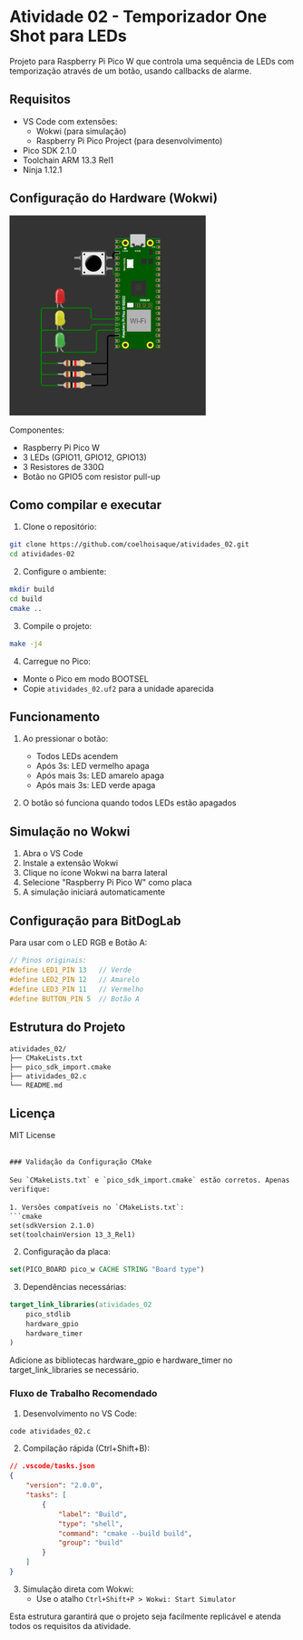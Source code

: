 # Atividade 02 - Temporizador One Shot para LEDs

Projeto para Raspberry Pi Pico W que controla uma sequência de LEDs com temporização através de um botão, usando callbacks de alarme.

## Requisitos
- VS Code com extensões:
  - Wokwi (para simulação)
  - Raspberry Pi Pico Project (para desenvolvimento)
- Pico SDK 2.1.0
- Toolchain ARM 13.3 Rel1
- Ninja 1.12.1

## Configuração do Hardware (Wokwi)

![Diagrama de conexão](assets\image.png)

Componentes:
- Raspberry Pi Pico W
- 3 LEDs (GPIO11, GPIO12, GPIO13)
- 3 Resistores de 330Ω
- Botão no GPIO5 com resistor pull-up

## Como compilar e executar

1. Clone o repositório:
```bash
git clone https://github.com/coelhoisaque/atividades_02.git
cd atividades-02
```

2. Configure o ambiente:
```bash
mkdir build
cd build
cmake ..
```

3. Compile o projeto:
```bash
make -j4
```

4. Carregue no Pico:
- Monte o Pico em modo BOOTSEL
- Copie `atividades_02.uf2` para a unidade aparecida

## Funcionamento
1. Ao pressionar o botão:
   - Todos LEDs acendem
   - Após 3s: LED vermelho apaga
   - Após mais 3s: LED amarelo apaga
   - Após mais 3s: LED verde apaga

2. O botão só funciona quando todos LEDs estão apagados

## Simulação no Wokwi
1. Abra o VS Code
2. Instale a extensão Wokwi
3. Clique no ícone Wokwi na barra lateral
4. Selecione "Raspberry Pi Pico W" como placa
5. A simulação iniciará automaticamente

## Configuração para BitDogLab
Para usar com o LED RGB e Botão A:
```c
// Pinos originais:
#define LED1_PIN 13   // Verde
#define LED2_PIN 12   // Amarelo 
#define LED3_PIN 11   // Vermelho
#define BUTTON_PIN 5  // Botão A
```

## Estrutura do Projeto
```
atividades_02/
├── CMakeLists.txt
├── pico_sdk_import.cmake
├── atividades_02.c
└── README.md
```

## Licença
MIT License
```

### Validação da Configuração CMake

Seu `CMakeLists.txt` e `pico_sdk_import.cmake` estão corretos. Apenas verifique:

1. Versões compatíveis no `CMakeLists.txt`:
```cmake
set(sdkVersion 2.1.0)
set(toolchainVersion 13_3_Rel1)
```

2. Configuração da placa:
```cmake
set(PICO_BOARD pico_w CACHE STRING "Board type")
```

3. Dependências necessárias:
```cmake
target_link_libraries(atividades_02
    pico_stdlib
    hardware_gpio
    hardware_timer
)
```

Adicione as bibliotecas hardware_gpio e hardware_timer no target_link_libraries se necessário.

### Fluxo de Trabalho Recomendado

1. Desenvolvimento no VS Code:
```bash
code atividades_02.c
```

2. Compilação rápida (Ctrl+Shift+B):
```json
// .vscode/tasks.json
{
    "version": "2.0.0",
    "tasks": [
        {
            "label": "Build",
            "type": "shell",
            "command": "cmake --build build",
            "group": "build"
        }
    ]
}
```

3. Simulação direta com Wokwi:
   - Use o atalho `Ctrl+Shift+P > Wokwi: Start Simulator`

Esta estrutura garantirá que o projeto seja facilmente replicável e atenda todos os requisitos da atividade.
